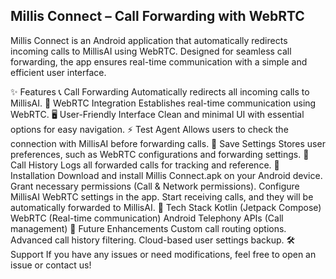 ## Millis Connect – Call Forwarding with WebRTC
Millis Connect is an Android application that automatically redirects incoming calls to MillisAI using WebRTC. Designed for seamless call forwarding, the app ensures real-time communication with a simple and efficient user interface.

✨ Features
📞 Call Forwarding
Automatically redirects all incoming calls to MillisAI.
🔗 WebRTC Integration
Establishes real-time communication using WebRTC.
🖥️ User-Friendly Interface
Clean and minimal UI with essential options for easy navigation.
⚡️ Test Agent
Allows users to check the connection with MillisAI before forwarding calls.
💾 Save Settings
Stores user preferences, such as WebRTC configurations and forwarding settings.
📜 Call History
Logs all forwarded calls for tracking and reference.
📱 Installation
Download and install Millis Connect.apk on your Android device.
Grant necessary permissions (Call & Network permissions).
Configure MillisAI WebRTC settings in the app.
Start receiving calls, and they will be automatically forwarded to MillisAI.
🚀 Tech Stack
Kotlin (Jetpack Compose)
WebRTC (Real-time communication)
Android Telephony APIs (Call management)
🔧 Future Enhancements
Custom call routing options.
Advanced call history filtering.
Cloud-based user settings backup.
🛠️ Support
If you have any issues or need modifications, feel free to open an issue or contact us!
